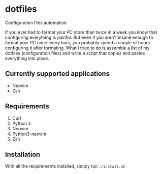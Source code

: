 # dotfiles
Configuration files automation

If you ever had to format your PC more than twice in a week you know that configuring everything is painful.
But even if you aren't insane enough to format your PC once every hour, you probably spend a couple of hours
configuring it after formating.
What I tried to do is assemble a list of my dotfiles (configuration files) and write a script that copies
and pastes everything into place. 

## Currently supported applications
* Neovim
* Zsh

## Requirements
1. Curl
2. Python 3
3. Neovim
4. Python3-neovim
5. Zsh

## Installation
With all the requirements installed, simply run
`./install.sh`
